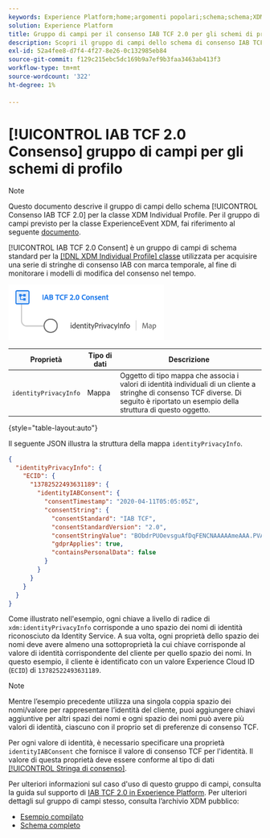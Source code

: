 ```yaml
---
keywords: Experience Platform;home;argomenti popolari;schema;schema;XDM;profilo individuale;campi;schemi;schemi;struttura dello schema;gruppo di campi;gruppo di campi;iab;tcf;consenso;
solution: Experience Platform
title: Gruppo di campi per il consenso IAB TCF 2.0 per gli schemi di profilo
description: Scopri il gruppo di campi dello schema di consenso IAB TCF 2.0 per la classe XDM Individual Profile.
exl-id: 52a4fee8-d7f4-4f27-8e26-0c132985eb84
source-git-commit: f129c215ebc5dc169b9a7ef9b3faa3463ab413f3
workflow-type: tm+mt
source-wordcount: '322'
ht-degree: 1%

---
```


# [!UICONTROL IAB TCF 2.0 Consenso] gruppo di campi per gli schemi di profilo

>[!NOTE]
>
>Questo documento descrive il gruppo di campi dello schema [!UICONTROL Consenso IAB TCF 2.0] per la classe XDM Individual Profile. Per il gruppo di campi previsto per la classe ExperienceEvent XDM, fai riferimento al seguente [documento](../event/iab.md).

[!UICONTROL IAB TCF 2.0 Consent] è un gruppo di campi di schema standard per la [[!DNL XDM Individual Profile] classe](../../classes/individual-profile.md) utilizzata per acquisire una serie di stringhe di consenso IAB con marca temporale, al fine di monitorare i modelli di modifica del consenso nel tempo.

![](../../images/field-groups/iab-profile.png)

| Proprietà | Tipo di dati | Descrizione |
| --- | --- | --- |
| `identityPrivacyInfo` | Mappa | Oggetto di tipo mappa che associa i valori di identità individuali di un cliente a stringhe di consenso TCF diverse. Di seguito è riportato un esempio della struttura di questo oggetto. |

{style="table-layout:auto"}

Il seguente JSON illustra la struttura della mappa `identityPrivacyInfo`.

```json
{
  "identityPrivacyInfo": {
    "ECID": {
      "13782522493631189": {
        "identityIABConsent": {
          "consentTimestamp": "2020-04-11T05:05:05Z",
          "consentString": {
            "consentStandard": "IAB TCF",
            "consentStandardVersion": "2.0",
            "consentStringValue": "BObdrPUOevsguAfDqFENCNAAAAAmeAAA.PVAfDObdrA.DqFENCAmeAENCDA",
            "gdprApplies": true,
            "containsPersonalData": false
          }
        }
      }
    }
  }
}
```

Come illustrato nell&#39;esempio, ogni chiave a livello di radice di `xdm:identityPrivacyInfo` corrisponde a uno spazio dei nomi di identità riconosciuto da Identity Service. A sua volta, ogni proprietà dello spazio dei nomi deve avere almeno una sottoproprietà la cui chiave corrisponde al valore di identità corrispondente del cliente per quello spazio dei nomi. In questo esempio, il cliente è identificato con un valore Experience Cloud ID (`ECID`) di `13782522493631189`.

>[!NOTE]
>
>Mentre l’esempio precedente utilizza una singola coppia spazio dei nomi/valore per rappresentare l’identità del cliente, puoi aggiungere chiavi aggiuntive per altri spazi dei nomi e ogni spazio dei nomi può avere più valori di identità, ciascuno con il proprio set di preferenze di consenso TCF.

Per ogni valore di identità, è necessario specificare una proprietà `identityIABConsent` che fornisce il valore di consenso TCF per l&#39;identità. Il valore di questa proprietà deve essere conforme al tipo di dati [[!UICONTROL Stringa di consenso]](../../data-types/consent-string.md).

Per ulteriori informazioni sul caso d&#39;uso di questo gruppo di campi, consulta la guida sul supporto di [IAB TCF 2.0 in Experience Platform](../../../landing/governance-privacy-security/consent/iab/overview.md). Per ulteriori dettagli sul gruppo di campi stesso, consulta l’archivio XDM pubblico:

* [Esempio compilato](https://github.com/adobe/xdm/blob/master/components/fieldgroups/profile/profile-privacy.example.1.json)
* [Schema completo](https://github.com/adobe/xdm/blob/master/components/fieldgroups/profile/profile-privacy.schema.json)
